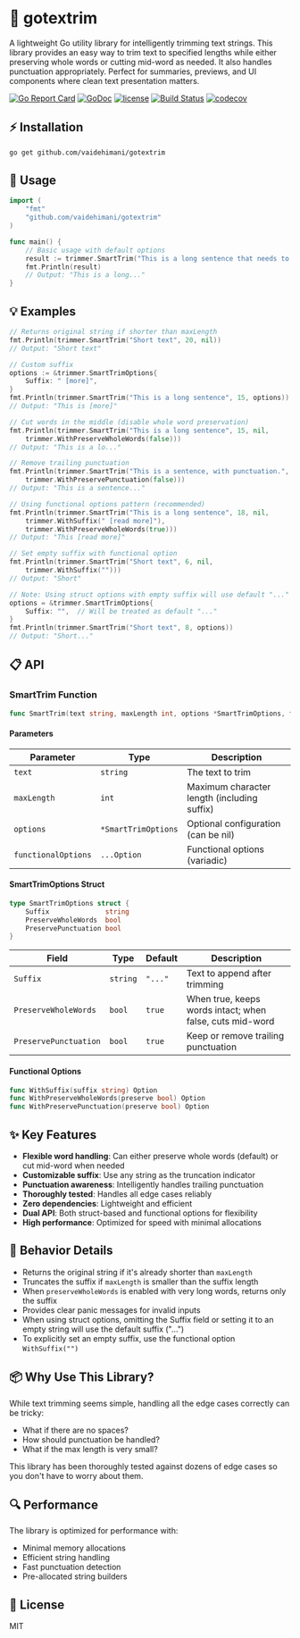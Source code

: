 # 📝 gotextrim

A lightweight Go utility library for intelligently trimming text strings. This library provides an easy way to trim text to specified lengths while either preserving whole words or cutting mid-word as needed. It also handles punctuation appropriately. Perfect for summaries, previews, and UI components where clean text presentation matters.

[![Go Report Card](https://goreportcard.com/badge/github.com/vaidehimani/gotextrim?v=1)](https://goreportcard.com/report/github.com/vaidehimani/gotextrim)
[![GoDoc](https://godoc.org/github.com/vaidehimani/gotextrim?status.svg)](https://godoc.org/github.com/vaidehimani/gotextrim)
[![license](https://img.shields.io/github/license/vaidehimani/gotextrim)](LICENSE)
[![Build Status](https://github.com/vaidehimani/gotextrim/workflows/CI/badge.svg)](https://github.com/vaidehimani/gotextrim/actions)
[![codecov](https://codecov.io/gh/vaidehimani/gotextrim/branch/main/graph/badge.svg)](https://codecov.io/gh/vaidehimani/gotextrim)

## ⚡ Installation

```bash
go get github.com/vaidehimani/gotextrim
```

## 🚀 Usage

```go
import (
    "fmt"
    "github.com/vaidehimani/gotextrim"
)

func main() {
    // Basic usage with default options
    result := trimmer.SmartTrim("This is a long sentence that needs to be trimmed", 20, nil)
    fmt.Println(result)
    // Output: "This is a long..."
}
```

## 💡 Examples

```go
// Returns original string if shorter than maxLength
fmt.Println(trimmer.SmartTrim("Short text", 20, nil))
// Output: "Short text"

// Custom suffix
options := &trimmer.SmartTrimOptions{
    Suffix: " [more]",
}
fmt.Println(trimmer.SmartTrim("This is a long sentence", 15, options))
// Output: "This is [more]"

// Cut words in the middle (disable whole word preservation)
fmt.Println(trimmer.SmartTrim("This is a long sentence", 15, nil, 
    trimmer.WithPreserveWholeWords(false)))
// Output: "This is a lo..."

// Remove trailing punctuation
fmt.Println(trimmer.SmartTrim("This is a sentence, with punctuation.", 22, nil,
    trimmer.WithPreservePunctuation(false)))
// Output: "This is a sentence..."

// Using functional options pattern (recommended)
fmt.Println(trimmer.SmartTrim("This is a long sentence", 18, nil,
    trimmer.WithSuffix(" [read more]"),
    trimmer.WithPreserveWholeWords(true)))
// Output: "This [read more]"

// Set empty suffix with functional option
fmt.Println(trimmer.SmartTrim("Short text", 6, nil,
    trimmer.WithSuffix("")))
// Output: "Short"

// Note: Using struct options with empty suffix will use default "..."
options = &trimmer.SmartTrimOptions{
    Suffix: "",  // Will be treated as default "..."
}
fmt.Println(trimmer.SmartTrim("Short text", 8, options))
// Output: "Short..."
```

## 📋 API

### SmartTrim Function

```go
func SmartTrim(text string, maxLength int, options *SmartTrimOptions, functionalOptions ...Option) string
```

#### Parameters

| Parameter | Type | Description |
|-----------|------|-------------|
| `text` | `string` | The text to trim |
| `maxLength` | `int` | Maximum character length (including suffix) |
| `options` | `*SmartTrimOptions` | Optional configuration (can be nil) |
| `functionalOptions` | `...Option` | Functional options (variadic) |

#### SmartTrimOptions Struct

```go
type SmartTrimOptions struct {
    Suffix              string
    PreserveWholeWords  bool
    PreservePunctuation bool
}
```

| Field | Type | Default | Description |
|--------|------|---------|-------------|
| `Suffix` | `string` | `"..."` | Text to append after trimming |
| `PreserveWholeWords` | `bool` | `true` | When true, keeps words intact; when false, cuts mid-word |
| `PreservePunctuation` | `bool` | `true` | Keep or remove trailing punctuation |

#### Functional Options

```go
func WithSuffix(suffix string) Option
func WithPreserveWholeWords(preserve bool) Option
func WithPreservePunctuation(preserve bool) Option
```

## ✨ Key Features

- **Flexible word handling**: Can either preserve whole words (default) or cut mid-word when needed
- **Customizable suffix**: Use any string as the truncation indicator
- **Punctuation awareness**: Intelligently handles trailing punctuation
- **Thoroughly tested**: Handles all edge cases reliably
- **Zero dependencies**: Lightweight and efficient
- **Dual API**: Both struct-based and functional options for flexibility
- **High performance**: Optimized for speed with minimal allocations

## 🧩 Behavior Details

- Returns the original string if it's already shorter than `maxLength`
- Truncates the suffix if `maxLength` is smaller than the suffix length
- When `preserveWholeWords` is enabled with very long words, returns only the suffix
- Provides clear panic messages for invalid inputs
- When using struct options, omitting the Suffix field or setting it to an empty string will use the default suffix ("...")
- To explicitly set an empty suffix, use the functional option `WithSuffix("")`

## 📦 Why Use This Library?

While text trimming seems simple, handling all the edge cases correctly can be tricky:

- What if there are no spaces?
- How should punctuation be handled?
- What if the max length is very small?

This library has been thoroughly tested against dozens of edge cases so you don't have to worry about them.

## 🔍 Performance

The library is optimized for performance with:

- Minimal memory allocations
- Efficient string handling
- Fast punctuation detection
- Pre-allocated string builders

## 📄 License

MIT